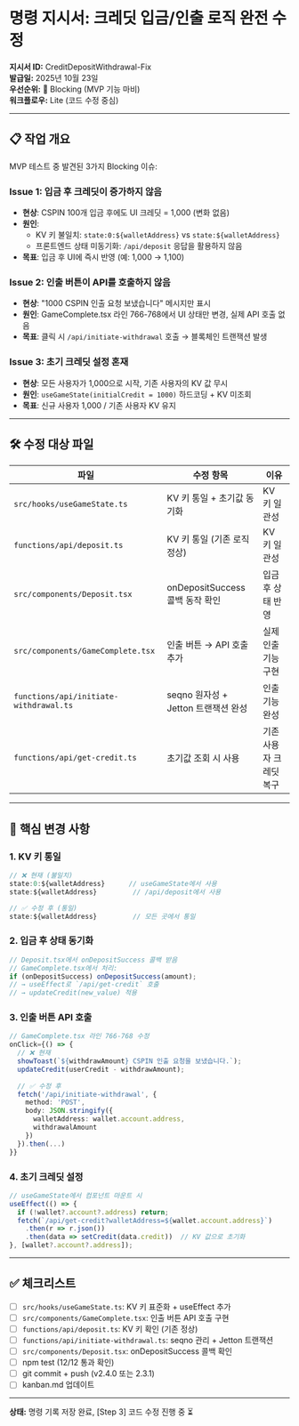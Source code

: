 # 명령 지시서: 크레딧 입금/인출 로직 완전 수정

**지시서 ID:** CreditDepositWithdrawal-Fix  
**발급일:** 2025년 10월 23일  
**우선순위:** 🔴 Blocking (MVP 기능 마비)  
**워크플로우:** Lite (코드 수정 중심)

---

## 📋 작업 개요

MVP 테스트 중 발견된 3가지 Blocking 이슈:

### Issue 1: 입금 후 크레딧이 증가하지 않음
- **현상**: CSPIN 100개 입금 후에도 UI 크레딧 = 1,000 (변화 없음)
- **원인**: 
  - KV 키 불일치: `state:0:${walletAddress}` vs `state:${walletAddress}`
  - 프론트엔드 상태 미동기화: `/api/deposit` 응답을 활용하지 않음
- **목표**: 입금 후 UI에 즉시 반영 (예: 1,000 → 1,100)

### Issue 2: 인출 버튼이 API를 호출하지 않음
- **현상**: "1000 CSPIN 인출 요청 보냈습니다" 메시지만 표시
- **원인**: GameComplete.tsx 라인 766-768에서 UI 상태만 변경, 실제 API 호출 없음
- **목표**: 클릭 시 `/api/initiate-withdrawal` 호출 → 블록체인 트랜잭션 발생

### Issue 3: 초기 크레딧 설정 혼재
- **현상**: 모든 사용자가 1,000으로 시작, 기존 사용자의 KV 값 무시
- **원인**: `useGameState(initialCredit = 1000)` 하드코딩 + KV 미조회
- **목표**: 신규 사용자 1,000 / 기존 사용자 KV 유지

---

## 🛠️ 수정 대상 파일

| 파일 | 수정 항목 | 이유 |
|------|---------|------|
| `src/hooks/useGameState.ts` | KV 키 통일 + 초기값 동기화 | KV 키 일관성 |
| `functions/api/deposit.ts` | KV 키 통일 (기존 로직 정상) | KV 키 일관성 |
| `src/components/Deposit.tsx` | onDepositSuccess 콜백 동작 확인 | 입금 후 상태 반영 |
| `src/components/GameComplete.tsx` | 인출 버튼 → API 호출 추가 | 실제 인출 기능 구현 |
| `functions/api/initiate-withdrawal.ts` | seqno 원자성 + Jetton 트랜잭션 완성 | 인출 기능 완성 |
| `functions/api/get-credit.ts` | 초기값 조회 시 사용 | 기존 사용자 크레딧 복구 |

---

## 📍 핵심 변경 사항

### 1. KV 키 통일
```typescript
// ❌ 현재 (불일치)
state:0:${walletAddress}      // useGameState에서 사용
state:${walletAddress}         // /api/deposit에서 사용

// ✅ 수정 후 (통일)
state:${walletAddress}         // 모든 곳에서 통일
```

### 2. 입금 후 상태 동기화
```typescript
// Deposit.tsx에서 onDepositSuccess 콜백 받음
// GameComplete.tsx에서 처리:
if (onDepositSuccess) onDepositSuccess(amount);
// → useEffect로 `/api/get-credit` 호출
// → updateCredit(new_value) 적용
```

### 3. 인출 버튼 API 호출
```typescript
// GameComplete.tsx 라인 766-768 수정
onClick={() => {
  // ❌ 현재
  showToast(`${withdrawAmount} CSPIN 인출 요청을 보냈습니다.`);
  updateCredit(userCredit - withdrawAmount);
  
  // ✅ 수정 후
  fetch('/api/initiate-withdrawal', {
    method: 'POST',
    body: JSON.stringify({
      walletAddress: wallet.account.address,
      withdrawalAmount
    })
  }).then(...)
}}
```

### 4. 초기 크레딧 설정
```typescript
// useGameState에서 컴포넌트 마운트 시
useEffect(() => {
  if (!wallet?.account?.address) return;
  fetch(`/api/get-credit?walletAddress=${wallet.account.address}`)
    .then(r => r.json())
    .then(data => setCredit(data.credit))  // KV 값으로 초기화
}, [wallet?.account?.address]);
```

---

## ✅ 체크리스트

- [ ] `src/hooks/useGameState.ts`: KV 키 표준화 + useEffect 추가
- [ ] `src/components/GameComplete.tsx`: 인출 버튼 API 호출 구현
- [ ] `functions/api/deposit.ts`: KV 키 확인 (기존 정상)
- [ ] `functions/api/initiate-withdrawal.ts`: seqno 관리 + Jetton 트랜잭션
- [ ] `src/components/Deposit.tsx`: onDepositSuccess 콜백 확인
- [ ] npm test (12/12 통과 확인)
- [ ] git commit + push (v2.4.0 또는 2.3.1)
- [ ] kanban.md 업데이트

---

**상태:** 명령 기록 저장 완료, [Step 3] 코드 수정 진행 중 ⏳
